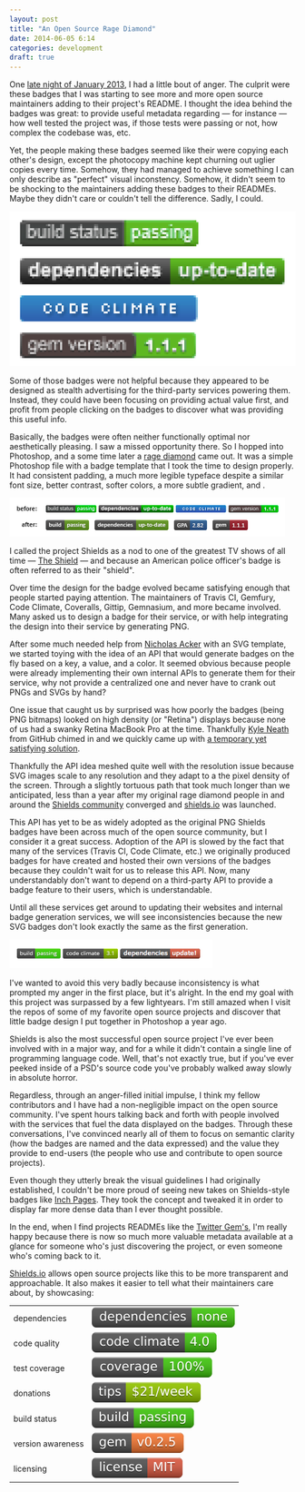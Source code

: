 ```yaml
---
layout: post
title: "An Open Source Rage Diamond"
date: 2014-06-05 6:14
categories: development
draft: true
---
```

One [late night of January 2013](https://github.com/badges/shields/commit/a99b4db912b8ccd2350c417db301eea99ef4996a), 
I had a little bout of anger. The culprit were these badges that I was 
starting to see more and more open source maintainers adding to their 
project's README. I thought the idea behind the badges was great: to 
provide useful metadata regarding — for instance — how well tested
the project was, if those tests were passing or not, how complex the codebase 
was, etc. 

Yet, the people making these badges seemed like their were copying each 
other's design, except the photocopy machine kept churning out uglier 
copies every time. Somehow, they had managed to achieve something I can 
only describe as "perfect" visual inconstency. Somehow, it didn't seem 
to be shocking to the maintainers adding these badges to their READMEs.
Maybe they didn't care or couldn't tell the difference. Sadly, I could. 

![How open source badges looked before Shields](/images/pre-shields_inconsistency.png)

Some of those badges were not helpful because they appeared to be 
designed as stealth advertising for the third-party services powering them.
Instead, they could have been focusing on providing actual value first, 
and profit from people clicking on the badges to discover what was 
providing this useful info. 

Basically, the badges were often neither functionally optimal nor 
aesthetically pleasing. I saw a missed opportunity there. So I 
hopped into Photoshop, and a some time later a 
[rage diamond](https://github.com/badges/shields/commit/0a6bc1ab5be03d6369799303ac6c1db3c8c50bb4) 
came out. It was a simple Photoshop file with a badge template that I 
took the time to design properly. It had consistent padding, a much more 
legible typeface despite a similar font size, better contrast, softer 
colors, a more subtle gradient, and .

![The Original Shields Design](/images/shields_original.png)

I called the project Shields as a nod to one of the greatest TV 
shows of all time — [The Shield](http://en.wikipedia.org/wiki/The_Shield)
— and because an American police officer's badge is often referred to as 
their "shield".

Over time the design for the badge evolved became satisfying enough that people 
started paying attention. The maintainers of Travis CI, Gemfury, 
Code Climate, Coveralls, Gittip, Gemnasium, and more became involved. 
Many asked us to design a badge for their service, or with help 
integrating the design into their service by generating PNG.

After some much needed help from [Nicholas Acker](https://github.com/ackerdev)
with an SVG template, we started toying with the idea of an API that 
would generate badges on the fly based on a key, a value, and a color. 
It seemed obvious because people were already implementing their own 
internal APIs to generate them for their service, why not provide a 
centralized one and never have to crank out PNGs and SVGs by hand?

One issue that caught us by surprised was how poorly the badges (being 
PNG bitmaps) looked on high density (or "Retina") displays because none 
of us had a swanky Retina MacBook Pro at the time. Thankfully 
[Kyle Neath](https://twitter.com/kneath/status/300327792879476738) from
GitHub chimed in and we quickly came up with 
[a temporary yet satisfying solution](https://github.com/badges/shields/issues/12#issuecomment-13397282).

Thankfully the API idea meshed quite well with the resolution issue 
because SVG images scale to any resolution and they adapt to a the 
pixel density of the screen. Through a slightly tortuous path that took 
much longer than we anticipated, less than a year after my original 
rage diamond people in and around the 
[Shields community](https://github.com/badges/shields) converged and 
[shields.io](http://shields.io/) was launched.

This API has yet to be as widely adopted as the original PNG Shields badges 
have been across much of the open source community, but I consider it a 
great success. Adoption of the API is slowed by the fact that many of 
the services (Travis CI, Code Climate, etc.) we originally produced 
badges for have created and hosted their own versions of the badges 
because they couldn't wait for us to release this API. Now, many 
understandably don't want to depend on a third-party API to provide a 
badge feature to their users, which is understandable. 

Until all these services get around to updating their websites and 
internal badge generation services, we will see inconsistencies because 
the new SVG badges don't look exactly the same as the first generation.

![Illustration of the inconsistency between PNG and SVG Shields badges](/images/shields_inconsistency.png)

I've wanted to avoid this very badly because inconsistency is what prompted 
my anger in the first place, but it's alright. In the end my goal with this 
project was surpassed by a few lightyears. I'm still amazed when I visit 
the repos of some of my favorite open source projects and discover that 
little badge design I put together in Photoshop a year ago.

Shields is also the most successful open source project I've ever been 
involved with in a major way, and for a while it didn't contain a single 
line of programming language code. Well, that's not exactly true, but if 
you've ever peeked inside of a PSD's source code you've probably walked 
away slowly in absolute horror.

Regardless, through an anger-filled initial impulse, I think my fellow 
contributors and I have had a non-negligible impact on the open source 
community. I've spent hours talking back and forth with people involved 
with the services that fuel the data displayed on the badges. Through 
these conversations, I've convinced nearly all of them to focus on 
semantic clarity (how the badges are named and the data expressed) and 
the value they provide to end-users (the people who use and contribute
to open source projects).

Even though they utterly break the visual guidelines I had originally 
established, I couldn't be more proud of seeing new takes on Shields-style 
badges like [Inch Pages](http://inch-pages.github.io/). They took the 
concept and tweaked it in order to display far more dense data than I 
ever thought possible.

In the end, when I find projects READMEs like the 
[Twitter Gem's](https://github.com/sferik/twitter), I'm really 
happy because there is now so much more valuable metadata available at a
glance for someone who's just discovering the project, or even someone 
who's coming back to it. 

[Shields.io](https://shields.io) allows open source projects like 
this to be more transparent and approachable. It also makes it easier to 
tell what their maintainers care about, by showcasing:

|  |  |
| --- | --- |
| dependencies | ![Dependency status badge](/images/shields_dependencies.svg) |
| code quality | ![code quality badge](/images/shields_code_quality.svg) | 
| test coverage | ![test coverage badge](/images/shields_test_coverage.svg) | 
| donations | ![donations badge](/images/shields_donations.svg) | 
| build status | ![build status badge](/images/shields_build_status.svg) | 
| version awareness | ![version awareness badge](/images/shields_version_awareness.svg) | 
| licensing | ![licensing badge](/images/shields_licensing.svg) | 
